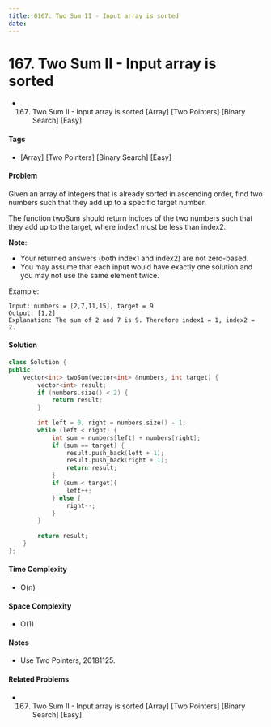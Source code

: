 ```yaml
---
title: 0167. Two Sum II - Input array is sorted
date: 
---
```


# 167. Two Sum II - Input array is sorted
- 167. Two Sum II - Input array is sorted [Array] [Two Pointers] [Binary Search] [Easy]

#### Tags
- [Array] [Two Pointers] [Binary Search] [Easy]

#### Problem
Given an array of integers that is already sorted in ascending order, find two numbers such that they add up to a specific target number.

The function twoSum should return indices of the two numbers such that they add up to the target, where index1 must be less than index2.

**Note**:

- Your returned answers (both index1 and index2) are not zero-based.
- You may assume that each input would have exactly one solution and you may not use the same element twice.

Example:

    Input: numbers = [2,7,11,15], target = 9
    Output: [1,2]
    Explanation: The sum of 2 and 7 is 9. Therefore index1 = 1, index2 = 2.

#### Solution
``` C++
class Solution {
public:
    vector<int> twoSum(vector<int> &numbers, int target) {
        vector<int> result;
        if (numbers.size() < 2) {
            return result;
        }
        
        int left = 0, right = numbers.size() - 1;
        while (left < right) {
            int sum = numbers[left] + numbers[right];
            if (sum == target) {
                result.push_back(left + 1);
                result.push_back(right + 1);
                return result;
            }
            if (sum < target){
                left++;
            } else {
                right--;
            }
        }
        
        return result;
    }
};
```

#### Time Complexity
- O(n)

#### Space Complexity
- O(1)

#### Notes
- Use Two Pointers, 20181125.

#### Related Problems
- 167. Two Sum II - Input array is sorted [Array] [Two Pointers] [Binary Search] [Easy]
